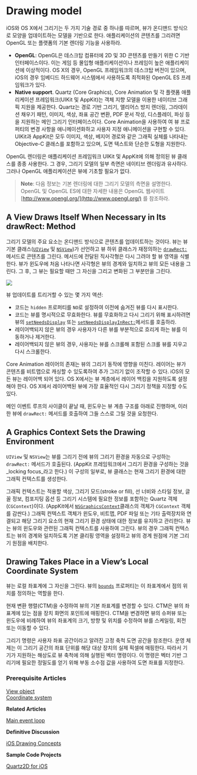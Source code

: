 # Drawing model

iOS와 OS X에서 그리기는 두 가지 기술 경로 중 하나를 따르며, 뷰가 온디맨드 방식으로 모양을 업데이트하는 모델을 기반으로 한다. 애플리케이션의 콘텐츠를 그리려면 OpenGL 또는 플랫폼의 기본 렌더링 기능을 사용하라.

* **OpenGL**: OpenGL은 데스크탑 컴퓨터에 2D 및 3D 콘텐츠를 만들기 위한 C 기반 인터페이스이다. 이는 게임 등 몰입형 애플리케이션이나 프레임이 높은 애플리케이션에 이상적이다. OS X의 경우, OpenGL 프레임워크의 데스크탑 버전이 있으며, iOS의 경우 임베디드 하드웨어 시스템에서 사용하도록 최적화된 OpenGL ES 프레임워크가 있다.
* **Native support**. Quartz \(Core Graphics\), Core Animation 및 각 플랫폼 애플리케이션 프레임워크\(UIKit 및 AppKit\)는 객체 지향 모델을 이용한 네이티브 그래픽 지원을 제공한다. Quartz는 경로 기반 그리기, 앨리어스 방지 렌더링, 그라데이션 채우기 패턴, 이미지, 색상, 좌표 공간 변환, PDF 문서 작성, 디스플레이, 파싱 등을 지원하는 메인 그리기 인터페이스이다. Core Animation을 사용하여 여 뷰 프로퍼티의 변경 사항을 애니메이션화하고 사용자 지정 애니메이션을 구현할 수 있다. UIKit과 AppKit은 모두 이미지, 색상, 베지어 경로와 같은 그래픽 실체를 나타내는 Objective-C 클래스를 포함하고 있으며, 도면 텍스트와 단순한 도형을 지원한다.

OpenGL 렌더링은 애플리케이션 프레임워크 UIKit 및 AppKit에 의해 정의된 뷰 클래스를 종종 사용한다. 그 경우, 그리기 모델의 일부 측면은 네이티브 렌더링과 유사하다. 그러나 OpenGL 애플리케이션은 뷰에 기초할 필요가 없다.

> **Note**: 다음 정보는 기본 렌더링에 대한 그리기 모델의 측면을 설명한다. OpenGL 및 OpenGL ES에 대한 자세한 내용은 OpenGL 웹사이트 [http://www.opengl.org/](http://www.opengl.org/) 를 참조하라.

## A View Draws Itself When Necessary in Its drawRect: Method

그리기 모델의 주요 요소는 온디맨드 방식으로 콘텐츠를 업데이트하는 것이다. 뷰는 뷰 기본 클래스\([`UIView`](https://developer.apple.com/documentation/uikit/uiview) 및 [`NSView`](https://developer.apple.com/documentation/appkit/nsview)\)가 선언하고 뷰 하위 클래스가 재정의하는 [`drawRect:`](https://developer.apple.com/documentation/uikit/uiview/1622529-draw) 메서드로 콘텐츠를 그린다. 메서드에 전달된 직사각형은 다시 그려야 할 뷰 영역을 식별한다. 뷰가 윈도우에 처음 나타나면 사각형은 뷰의 경계와 일치하고 뷰의 모든 내용을 그린다. 그 후, 그 뷰는 필요할 때만 그 자신을 그리고 변화된 그 부분만을 그린다.

![](https://github.com/junyng/study-apple-docs/tree/c4b292b17da2edc8670232ab9689281024a64f04/.gitbook/assets/drawing_model%20%282%29.jpg)

뷰 업데이트를 트리거할 수 있는 몇 가지 액션:

* 코드는 `hidden` 프로퍼티를 `NO`로 설정하여 이전에 숨겨진 뷰를 다시 표시한다.
* 코드는 뷰를 명시적으로 무효화한다.  뷰를 무효화하고 다시 그리기 위해 표시하려면 뷰의 [`setNeedsDisplay`](https://developer.apple.com/documentation/uikit/uiview/1622437-setneedsdisplay) 또는 [`setNeedsDisplayInRect:`](https://developer.apple.com/documentation/appkit/nsview/1483475-setneedsdisplayinrect)메서드를 호출하라.
* 레이어백되지 않은 뷰의 경우 사용자가 다른 뷰를 부분적으로 흐리게 하는 뷰를 이동하거나 제거한다.
* 레이어백되지 않은 뷰의 경우, 사용자는 뷰를 스크롤해 포함된 스크롤 뷰를 지우고 다시 스크롤한다.

Core Animation 레이어의 존재는 뷰의 그리기 동작에 영향을 미친다. 레이어는 뷰가 콘텐츠를 비트맵으로 캐싱할 수 있도록하여 추가 그리기 없이 조작할 수 있다. iOS의 모든 뷰는 레이어백 되어 있다. OS X에서는 뷰 계층에서 레이어 백킹을 지원하도록 설정해야 한다. OS X에서 레이어백된 뷰에 가장 효율적인 다시 그리기 정책을 지정할 수도 있다.

메인 이벤트 루프의 사이클이 끝날 때, 윈도우는 뷰 계층 구조를 아래로 진행하며, 이러한 뷰에 `drawRect:` 메서드를 호출하여 그들 스스로 그릴 것을 요청한다.

## A Graphics Context Sets the Drawing Environment

`UIView` 및 `NSView`는 뷰를 그리기 전에 뷰의 그리기 환경을 자동으로 구성하는 `drawRect:` 메서드가 호출된다. \(AppKit 프레임워크에서 그리기 환경을 구성하는 것을 _locking focus_라고 한다.\) 이 구성의 일부로, 뷰 클래스는 현재 그리기 환경에 대한 그래픽 컨텍스트를 생성한다.

그래픽 컨텍스트는 적용할 색상, 그리기 모드\(stroke or fill\), 선 너비와 스타일 정보, 글꼴 정보, 컴포지팅 옵션 등 그리기 시스템에 필요한 정보를 포함하는 Quartz 객체\(`CGContext`\)이다. \(AppKit에서 [`NSGraphicsContext`](https://developer.apple.com/documentation/appkit/nsgraphicscontext)클래스의 객체가 `CGContext` 객체를 감싼다.\) 그래픽 컨텍스트 객체가 윈도우, 비트맵, PDF 파일 또는 기타 출력장치와 연결되고 해당 그리기 요소의 현재 그리기 환경 상태에 대한 정보를 유지하고 관리한다. 뷰는 뷰의 윈도우와 관련된 그래픽 컨텍스트를 사용하여 그린다. 뷰의 경우 그래픽 컨텍스트는 뷰의 경계와 일치하도록 기본 클리핑 영역을 설정하고 뷰의 경계 원점에 기본 그리기 원점을 배치한다.

## Drawing Takes Place in a View’s Local Coordinate System

뷰는 로컬 좌표계에 그 자신을 그린다. 뷰의 [`bounds`](https://developer.apple.com/documentation/uikit/uiview/1622580-bounds) 프로퍼티는 이 좌표계에서 점의 위치를 정의하는 역할을 한다.

현재 변환 행렬\(CTM\)을 수정하여 뷰의 기본 좌표계를 변경할 수 있다. CTM은 뷰의 좌표계에 있는 점을 장치 화면의 포인트에 매핑한다. CTM을 변경하면 뷰의 슈퍼뷰 또는 윈도우에 비례하여 뷰의 좌표계의 크기, 방향 및 위치를 수정하여 뷰를 스케일링, 회전 또는 이동할 수 있다.

그리기 명령은 사용자 좌표 공간이라고 알려진 고정 축척 도면 공간을 참조한다. 운영 체제는 이 그리기 공간의 좌표 단위를 해당 대상 장치의 실제 픽셀에 매핑한다. 따라서 기기가 지원하는 해상도로 뷰 축척에 의해 실행된 벡터 명령이다. 이 명령은 벡터 기반 그리기에 필요한 정밀도를 얻기 위해 부동 소수점 값을 사용하여 도면 좌표를 지정한다.

### Prerequisite Articles

[View object](https://developer.apple.com/library/archive/documentation/General/Conceptual/Devpedia-CocoaApp/ViewObject.html#//apple_ref/doc/uid/TP40009071-CH5-SW1)  
[Coordinate system](https://developer.apple.com/library/archive/documentation/General/Conceptual/Devpedia-CocoaApp/CoordinateSystem.html#//apple_ref/doc/uid/TP40009071-CH8-SW1)

**Related Articles**

[Main event loop](https://developer.apple.com/library/archive/documentation/General/Conceptual/Devpedia-CocoaApp/MainEventLoop.html#//apple_ref/doc/uid/TP40009071-CH18-SW1)

**Definitive Discussion**

[iOS Drawing Concepts](https://developer.apple.com/library/archive/documentation/2DDrawing/Conceptual/DrawingPrintingiOS/GraphicsDrawingOverview/GraphicsDrawingOverview.html#//apple_ref/doc/uid/TP40010156-CH14)

**Sample Code Projects**

[Quartz2D for iOS](https://developer.apple.com/library/archive/samplecode/QuartzDemo/Introduction/Intro.html#//apple_ref/doc/uid/DTS40007531)

